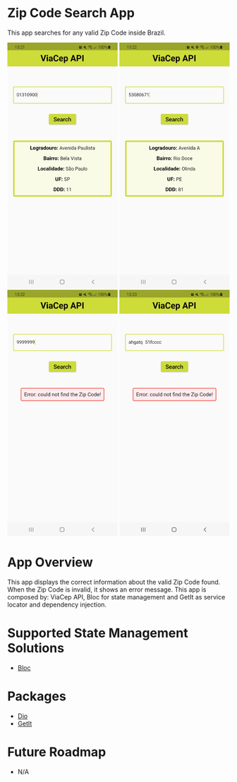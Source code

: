 # Zip Code Search App

This app searches for any valid Zip Code inside Brazil.

<p float="left">
  <img src="web/icons/zip_1.jpg" width="250" />
  <img src="web/icons/zip_2.jpg" width="250" />
  <img src="web/icons/zip_3.jpg" width="250" />
  <img src="web/icons/zip_4.jpg" width="250" />



# App Overview
 

This app displays the correct information about the valid Zip Code found. When the Zip Code is invalid, it shows an error message.
This app is composed by: ViaCep API, Bloc for state management and GetIt as service locator and dependency injection.

# Supported State Management Solutions
  
- [Bloc](https://pub.dev/packages/flutter_bloc)
  
# Packages 

- [Dio](https://pub.dev/packages/dio)
- [GetIt](https://pub.dev/packages/get_it)

# Future Roadmap

- N/A
